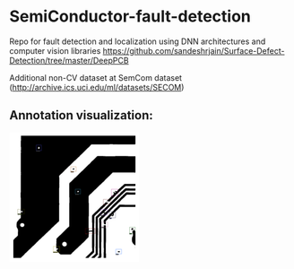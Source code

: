 # SemiConductor-fault-detection
Repo for fault detection and localization using DNN architectures and computer vision libraries https://github.com/sandeshrjain/Surface-Defect-Detection/tree/master/DeepPCB

Additional non-CV dataset at SemCom dataset (http://archive.ics.uci.edu/ml/datasets/SECOM)

## Annotation visualization:

<img src="https://github.com/sandeshrjain/SemiConductor-fault-detection/blob/main/Annotations/res_1.png">
